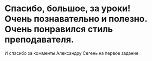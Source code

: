 # Спасибо, большое, за уроки! Очень познавательно и полезно. Очень понравился стиль преподавателя. 
И спасибо за комменты Александру Сегень на первое задание.  
